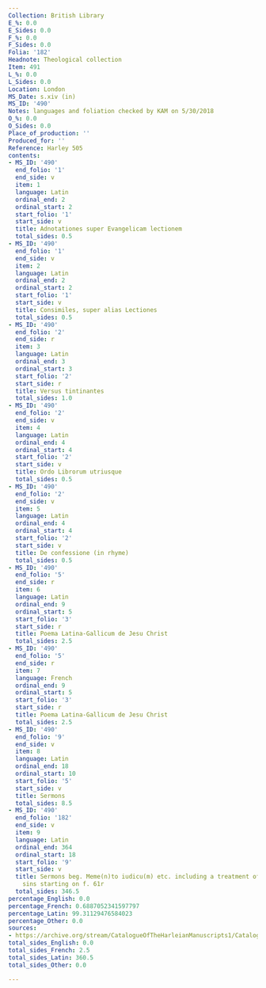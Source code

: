 ```yaml
---
Collection: British Library
E_%: 0.0
E_Sides: 0.0
F_%: 0.0
F_Sides: 0.0
Folia: '182'
Headnote: Theological collection
Item: 491
L_%: 0.0
L_Sides: 0.0
Location: London
MS_Date: s.xiv (in)
MS_ID: '490'
Notes: languages and foliation checked by KAM on 5/30/2018
O_%: 0.0
O_Sides: 0.0
Place_of_production: ''
Produced_for: ''
Reference: Harley 505
contents:
- MS_ID: '490'
  end_folio: '1'
  end_side: v
  item: 1
  language: Latin
  ordinal_end: 2
  ordinal_start: 2
  start_folio: '1'
  start_side: v
  title: Adnotationes super Evangelicam lectionem
  total_sides: 0.5
- MS_ID: '490'
  end_folio: '1'
  end_side: v
  item: 2
  language: Latin
  ordinal_end: 2
  ordinal_start: 2
  start_folio: '1'
  start_side: v
  title: Consimiles, super alias Lectiones
  total_sides: 0.5
- MS_ID: '490'
  end_folio: '2'
  end_side: r
  item: 3
  language: Latin
  ordinal_end: 3
  ordinal_start: 3
  start_folio: '2'
  start_side: r
  title: Versus tintinantes
  total_sides: 1.0
- MS_ID: '490'
  end_folio: '2'
  end_side: v
  item: 4
  language: Latin
  ordinal_end: 4
  ordinal_start: 4
  start_folio: '2'
  start_side: v
  title: Ordo Librorum utriusque
  total_sides: 0.5
- MS_ID: '490'
  end_folio: '2'
  end_side: v
  item: 5
  language: Latin
  ordinal_end: 4
  ordinal_start: 4
  start_folio: '2'
  start_side: v
  title: De confessione (in rhyme)
  total_sides: 0.5
- MS_ID: '490'
  end_folio: '5'
  end_side: r
  item: 6
  language: Latin
  ordinal_end: 9
  ordinal_start: 5
  start_folio: '3'
  start_side: r
  title: Poema Latina-Gallicum de Jesu Christ
  total_sides: 2.5
- MS_ID: '490'
  end_folio: '5'
  end_side: r
  item: 7
  language: French
  ordinal_end: 9
  ordinal_start: 5
  start_folio: '3'
  start_side: r
  title: Poema Latina-Gallicum de Jesu Christ
  total_sides: 2.5
- MS_ID: '490'
  end_folio: '9'
  end_side: v
  item: 8
  language: Latin
  ordinal_end: 18
  ordinal_start: 10
  start_folio: '5'
  start_side: v
  title: Sermons
  total_sides: 8.5
- MS_ID: '490'
  end_folio: '182'
  end_side: v
  item: 9
  language: Latin
  ordinal_end: 364
  ordinal_start: 18
  start_folio: '9'
  start_side: v
  title: Sermons beg. Meme(n)to iudicu(m) etc. including a treatment of the 7 deadly
    sins starting on f. 61r
  total_sides: 346.5
percentage_English: 0.0
percentage_French: 0.6887052341597797
percentage_Latin: 99.31129476584023
percentage_Other: 0.0
sources:
- https://archive.org/stream/CatalogueOfTheHarleianManuscripts1/Catalogue_of_the_Harleian_Manuscripts_1#page/n379/mode/1up
total_sides_English: 0.0
total_sides_French: 2.5
total_sides_Latin: 360.5
total_sides_Other: 0.0

---
```

